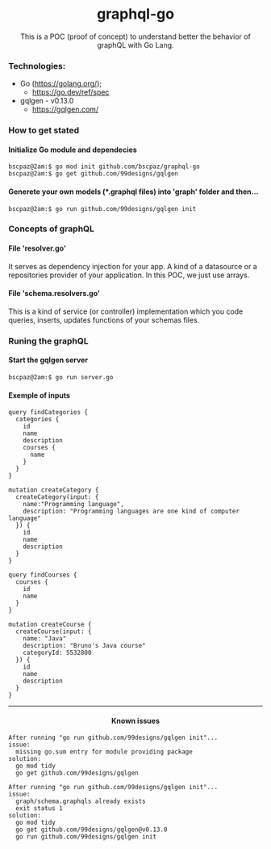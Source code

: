 <h1 align="center">graphql-go</h1>
<p align="center">This is a POC (proof of concept) to understand better the behavior of graphQL with Go Lang.</p>


### Technologies:

* Go (https://golang.org/);
  * https://go.dev/ref/spec
* gqlgen - v0.13.0
  * https://gqlgen.com/

### How to get stated
#### Initialize Go module and dependecies
```console
bscpaz@2am:$ go mod init github.com/bscpaz/graphql-go
bscpaz@2am:$ go get github.com/99designs/gqlgen
```
#### Generete your own models (*.graphql files) into 'graph' folder and then...
```console
bscpaz@2am:$ go run github.com/99designs/gqlgen init
```

### Concepts of graphQL

#### File 'resolver.go'
It serves as dependency injection for your app. A kind of a datasource or a repositories provider of your application.
In this POC, we just use arrays.

#### File 'schema.resolvers.go'
This is a kind of service (or controller) implementation which you code queries, inserts, updates functions of your schemas files.

### Runing the graphQL

#### Start the gqlgen server
```console
bscpaz@2am:$ go run server.go
```

#### Exemple of inputs

```console
query findCategories {
  categories {
    id
    name
    description
    courses {
      name
    }
  }  
}
```

```console
mutation createCategory {
  createCategory(input: {
    name:"Programming language",
    description: "Programming languages are one kind of computer language"
  }) {
    id
    name
    description
  }
}
```

```console
query findCourses {
  courses {
    id
    name
  }
}
```
```console
mutation createCourse {
  createCourse(input: {
    name: "Java"
    description: "Bruno's Java course"
    categoryId: 5532800
  }) {
    id
    name
    description
  }
}
```
<hr>
<h4 align="center">Known issues</h4>

```console
After running "go run github.com/99designs/gqlgen init"...
issue:
  missing go.sum entry for module providing package
solution:
  go mod tidy
  go get github.com/99designs/gqlgen
```

```console
After running "go run github.com/99designs/gqlgen init"...
issue:
  graph/schema.graphqls already exists
  exit status 1
solution:
  go mod tidy
  go get github.com/99designs/gqlgen@v0.13.0
  go run github.com/99designs/gqlgen init
```
